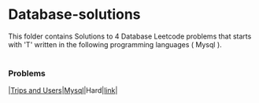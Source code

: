 # Database-solutions
This folder contains Solutions to 4 Database Leetcode problems that starts with 'T' written in the following programming languages ( Mysql ).<br><br>
### Problems ###
|[Trips and Users](https://github.com/AnasImloul/Leetcode-solutions/tree/main/database/T/Trips%20and%20Users/)|[Mysql](https://github.com/AnasImloul/Leetcode-solutions/tree/main/database/T/Trips%20and%20Users/Trips%20and%20Users.sql)|Hard|[link](https://leetcode.com/problems/trips-and-users)|